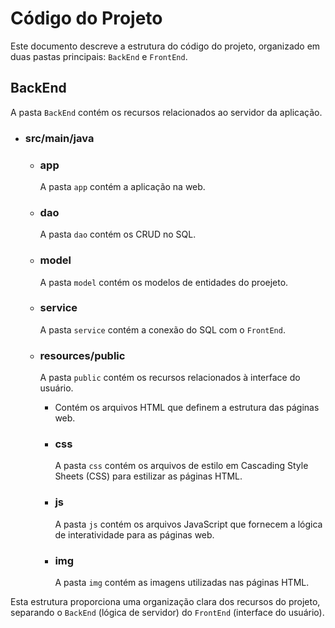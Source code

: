 # Código do Projeto

Este documento descreve a estrutura do código do projeto, organizado em duas pastas principais: `BackEnd` e `FrontEnd`.

## BackEnd

A pasta `BackEnd` contém os recursos relacionados ao servidor da aplicação.

- ### src/main/java

   - ### app

      A pasta `app` contém a aplicação na web.

   - ### dao

      A pasta `dao` contém os CRUD no SQL.

   - ### model

      A pasta `model` contém os modelos de entidades do proejeto.

   - ### service

      A pasta `service` contém a conexão do SQL com o `FrontEnd`.

   - ### resources/public

      A pasta `public` contém os recursos relacionados à interface do usuário.

      - Contém os arquivos HTML que definem a estrutura das páginas web.

      - ### css
      
         A pasta `css` contém os arquivos de estilo em Cascading Style Sheets (CSS) para estilizar as páginas HTML.
      
      - ### js
      
         A pasta `js` contém os arquivos JavaScript que fornecem a lógica de interatividade para as páginas web.
      
      - ### img
      
         A pasta `img` contém as imagens utilizadas nas páginas HTML.

Esta estrutura proporciona uma organização clara dos recursos do projeto, separando o `BackEnd` (lógica de servidor) do `FrontEnd` (interface do usuário).

